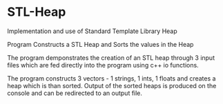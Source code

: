 # STL-Heap
Implementation and use of Standard Template Library Heap


Program Constructs a STL Heap and Sorts the values in the Heap

The program demponstrates the creation of an STL heap through 3 input files which are fed directly into the program using c++ io functions.

The program constructs 3 vectors - 1 strings, 1 ints, 1 floats and creates a heap which is than sorted. Output of the sorted heaps is produced on the console and can be redirected to an output file.
